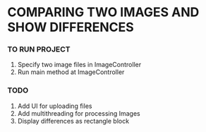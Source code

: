  COMPARING TWO IMAGES AND SHOW DIFFERENCES
==============

### TO RUN PROJECT
1. Specify two image files in ImageController
2. Run main method at ImageController

### TODO
1. Add UI for uploading files
2. Add multithreading for processing Images
3. Display differences as rectangle block